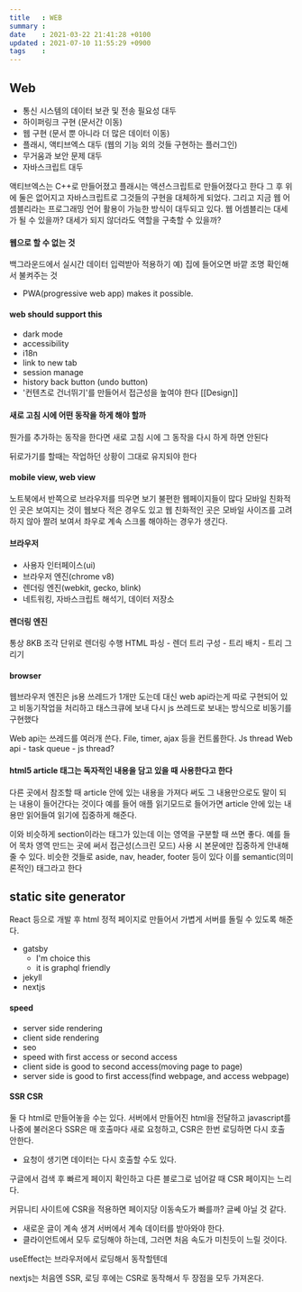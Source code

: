 ```yaml
---
title   : WEB
summary :
date    : 2021-03-22 21:41:28 +0100
updated : 2021-07-10 11:55:29 +0900
tags    :
---
```


## Web
- 통신 시스템의 데이터 보관 및 전송 필요성 대두
- 하이퍼링크 구현 (문서간 이동)
- 웹 구현 (문서 뿐 아니라 더 많은 데이터 이동)
- 플래시, 액티브엑스 대두 (웹의 기능 외의 것들 구현하는 플러그인)
- 무거움과 보안 문제 대두
- 자바스크립트 대두

액티브엑스는 C++로 만들어졌고
플래시는 액션스크립트로 만들어졌다고 한다
그 후 위에 둘은 없어지고 자바스크립트로 그것들의 구현을 대체하게 되었다.
그리고 지금 웹 어셈블리라는 프로그래밍 언어 활용이 가능한 방식이 대두되고 있다.
웹 어셈블리는 대세가 될 수 있을까? 대세가 되지 않더라도 역할을 구축할 수 있을까?

#### 웹으로 할 수 없는 것
백그라운드에서 실시간 데이터 입력받아 적용하기
예) 집에 들어오면 바깥 조명 확인해서 불켜주는 것
- PWA(progressive web app) makes it possible.

#### web should support this
- dark mode
- accessibility
- i18n
- link to new tab
- session manage
- history back button (undo button)
- '컨텐츠로 건너뛰기'를 만들어서 접근성을 높여야 한다
[[Design]]

#### 새로 고침 시에 어떤 동작을 하게 해야 할까
뭔가를 추가하는 동작을 한다면 새로 고침 시에 그 동작을 다시 하게 하면 안된다

뒤로가기를 할때는 작업하던 상황이 그대로 유지되야 한다

#### mobile view, web view
노트북에서 반쪽으로 브라우저를 띄우면 보기 불편한 웹페이지들이 많다
모바일 친화적인 곳은 보여지는 것이 웹보다 적은 경우도 있고
웹 친화적인 곳은 모바일 사이즈를 고려하지 않아 짤려 보여서 좌우로 계속 스크롤
해야하는 경우가 생긴다.

#### 브라우저
- 사용자 인터페이스(ui)
- 브라우저 엔진(chrome v8)
- 렌더링 엔진(webkit, gecko, blink)
- 네트워킹, 자바스크립트 해석기, 데이터 저장소

#### 렌더링 엔진
통상 8KB 조각 단위로 렌더링 수행
HTML 파싱 - 렌더 트리 구성 - 트리 배치 - 트리 그리기

#### browser
웹브라우저 엔진은 js용 쓰레드가 1개만 도는데 대신 web api라는게 따로 구현되어 있고 비동기작업을 처리하고 태스크큐에 보내 다시 js 쓰레드로 보내는 방식으로 비동기를 구현했다

Web api는 쓰레드를 여러개 쓴다. File, timer, ajax 등을 컨트롤한다.
Js thread
Web api - task queue - js thread?

#### html5 article 태그는 독자적인 내용을 담고 있을 때 사용한다고 한다
다른 곳에서 참조할 때 article 안에 있는 내용을 가져다 써도 그 내용만으로도 말이
되는 내용이 들어간다는 것이다
예를 들어 애플 읽기모드로 들어가면 article 안에 있는 내용만 읽어들여 읽기에
집중하게 해준다.

이와 비슷하게 section이라는 태그가 있는데 이는 영역을 구분할 때 쓰면 좋다. 예를
들어 목차 영역 만드는 곳에 써서 접근성(스크린 모드) 사용 시 본문에만 집중하게
안내해줄 수 있다.
비슷한 것들로
aside, nav, header, footer 등이 있다
이를 semantic(의미론적인) 태그라고 한다

## static site generator
React 등으로 개발 후 html 정적 페이지로 만들어서 가볍게 서버를 돌릴 수 있도록
해준다.
- gatsby
  - I'm choice this
  - it is graphql friendly
- jekyll
- nextjs

#### speed
- server side rendering
- client side rendering
- seo
- speed with first access or second access
- client side is good to second access(moving page to page)
- server side is good to first access(find webpage, and access webpage)

#### SSR CSR
둘 다 html로 만들어놓을 수는 있다.
서버에서 만들어진 html을 전달하고 javascript를 나중에 불러온다
SSR은 매 호출마다 새로 요청하고, CSR은 한번 로딩하면 다시 호출 안한다.
- 요청이 생기면 데이터는 다시 호출할 수도 있다.

구글에서 검색 후 빠르게 페이지 확인하고 다른 블로그로 넘어갈 때 CSR 페이지는
느리다.

커뮤니티 사이트에 CSR을 적용하면 페이지당 이동속도가 빠를까? 글쎄 아닐 것 같다.
- 새로운 글이 계속 생겨 서버에서 계속 데이터를 받아와야 한다.
- 클라이언트에서 모두 로딩해야 하는데, 그러면 처음 속도가 미친듯이 느릴 것이다.

useEffect는 브라우저에서 로딩해서 동작할텐데

nextjs는 처음엔 SSR, 로딩 후에는 CSR로 동작해서 두 장점을 모두 가져온다.
